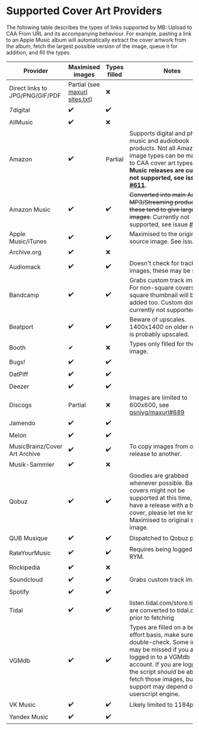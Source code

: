# Supported Cover Art Providers

The following table describes the types of links supported by MB: Upload to CAA From URL and its accompanying behaviour. For example, pasting a link to an Apple Music album will automatically extract the cover artwork from the album, fetch the largest possible version of the image, queue it for addition, and fill the types.

| Provider | Maximised images | Types filled | Notes |
|----------|------------------|--------------|-------|
| Direct links to JPG/PNG/GIF/PDF | Partial (see [maxurl sites.txt](https://github.com/qsniyg/maxurl/blob/master/sites.txt)) | ❌ |
| 7digital | ✔️ | ✔️ |
| AllMusic | ✔️ | ❌ |
| Amazon | ✔️ | Partial | Supports digital and physical music and audiobook products. Not all Amazon image types can be mapped to CAA cover art types. **Digital Music releases are currently not supported, see issue [#611](https://github.com/ROpdebee/mb-userscripts/issues/611).** |
| Amazon Music | ✔️ | ✔️ | ~~Converted into main Amazon MP3/Streaming product links, these tend to give larger images.~~ Currently not supported, see issue [#611](https://github.com/ROpdebee/mb-userscripts/issues/611) |
| Apple Music/iTunes | ✔️ | ✔️ | Maximised to the original source image. See issue [#80](https://github.com/ROpdebee/mb-userscripts/issues/80). |
| Archive.org | ✔️ | ❌ |
| Audiomack | ✔️ | ✔️ | Doesn't check for track images, these may be singles.
| Bandcamp | ✔️ | ✔️ | Grabs custom track images. For non-square covers, a square thumbnail will be added too. Custom domains currently not supported. |
| Beatport | ✔️ | ✔️ | Beware of upscales. 1400x1400 on older releases is probably upscaled. |
| Booth | ✔ | ❌ | Types only filled for the first image. |
| Bugs! | ✔️ | ✔️ |
| DatPiff | ✔️ | ✔️ |
| Deezer | ✔️ | ✔️ |
| Discogs | Partial | ❌ | Images are limited to 600x600, see [qsniyg/maxurl#689](https://github.com/qsniyg/maxurl/issues/689) |
| Jamendo | ✔️ | ✔️ |
| Melon | ✔️ | ✔️ |
| MusicBrainz/Cover Art Archive | ✔️ | ✔️ | To copy images from one release to another. |
| Musik-Sammler | ✔️ | ❌ |
| Qobuz | ✔️ | ✔️ | Goodies are grabbed whenever possible. Back covers might not be supported at this time, if you have a release with a back cover, please let me know. Maximised to original source image. |
| QUB Musique | ✔️ | ✔️ | Dispatched to Qobuz provider. |
| RateYourMusic | ✔️ | ✔️ | Requires being logged in to RYM. |
| Rockipedia | ✔️ | ❌ |
| Soundcloud | ✔️ | ✔️ | Grabs custom track images. |
| Spotify | ✔️ | ✔️ |
| Tidal | ✔️ | ✔️ | listen.tidal.com/store.tidal.com are converted to tidal.com prior to fetching |
| VGMdb | ✔️ | ✔️ | Types are filled on a best-effort basis, make sure to double-check. Some images may be missed if you are not logged in to a VGMdb account. If you are logged in, the script _should_ be able to fetch those images, but support may depend on your userscript engine. |
| VK Music | ✔️ | ✔️ | Likely limited to 1184px.
| Yandex Music | ✔️ | ✔️ |
